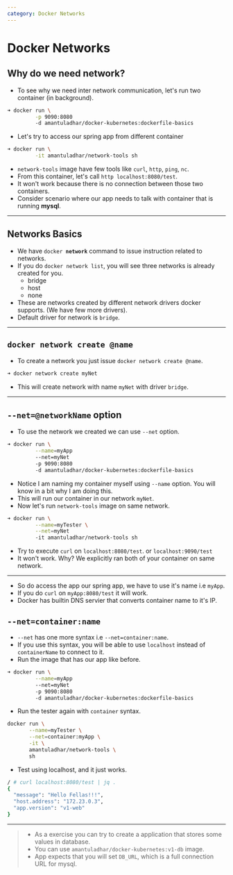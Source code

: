 ```yaml
---
category: Docker Networks
---
```

# Docker Networks

## Why do we need network?
* To see why we need inter network communication, let's run two container (in background).

```bash
➜ docker run \
         -p 9090:8080
         -d amantuladhar/docker-kubernetes:dockerfile-basics
```

* Let's try to access our spring app from different container

```bash
➜ docker run \
         -it amantuladhar/network-tools sh 
```
* `network-tools` image have few tools like `curl`, `http`, `ping`, `nc`.
* From this container, let's call `http localhost:8080/test`.
* It won't work because there is no connection between those two containers.
* Consider scenario where our app needs to talk with container that is running **mysql**.

---

## Networks Basics
* We have `docker `**`network`** command to issue instruction related to networks.
* If you do `docker network list`, you will see three networks is already created for you.
  * bridge
  * host
  * none
* These are networks created by different network drivers docker supports. (We have few more drivers).
* Default driver for network is `bridge`.

---

## `docker network create @name`
* To create a network you just issue `docker network create @name`.

```bash
➜ docker network create myNet
```
* This will create network with name `myNet` with driver `bridge`.


---
## `--net=@networkName` option
* To use the network we created we can use `--net` option.

```bash
➜ docker run \
         --name=myApp
         --net=myNet
         -p 9090:8080
         -d amantuladhar/docker-kubernetes:dockerfile-basics
```
* Notice I am naming my container myself using `--name` option. You will know in a bit why I am doing this.
* This will run our container in our network `myNet`.
* Now let's run `network-tools` image on same network.

```bash
➜ docker run \
         --name=myTester \
         --net=myNet
         -it amantuladhar/network-tools sh 
```
* Try to execute `curl` on `localhost:8080/test`. or `localhost:9090/test`
* It won't work. Why? We explicitly ran both of your container on same network.

---
* So do access the app our spring app, we have to use it's name i.e `myApp`.
* If you do `curl` on `myApp:8080/test` it will work.
* Docker has builtin DNS servier that converts container name to it's IP.

## `--net=`**`container:name`**
* `--net` has one more syntax i.e `--net=container:name`.
* If you use this syntax, you will be able to use `localhost` instead of `containerName` to connect to it.
* Run the image that has our app like before.

```bash
➜ docker run \
         --name=myApp
         --net=myNet
         -p 9090:8080
         -d amantuladhar/docker-kubernetes:dockerfile-basics
```

* Run the tester again with `container` syntax.
```bash
docker run \
       --name=myTester \
       --net=container:myApp \
       -it \
       amantuladhar/network-tools \
       sh   
```

* Test using localhost, and it just works.

```bash
/ # curl localhost:8080/test | jq .
{
  "message": "Hello Fellas!!!",
  "host.address": "172.23.0.3",
  "app.version": "v1-web"
}

```

---

> * As a exercise you can try to create a application that stores some values in database.
> * You can use `amantuladhar/docker-kubernetes:v1-db` image. 
> * App expects that you will set `DB_URL`, which is a full connection URL for mysql. 

